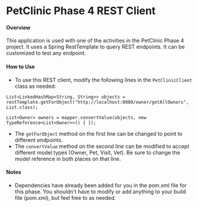 # PetClinic Phase 4 REST Client

#### Overview
This application is used with one of the activities in the PetClinic Phase 4 project.  It uses a Spring RestTemplate to query REST endpoints.  It can be customized to test any endpoint.

#### How to Use
* To use this REST client, modify the following lines in the `PetClinicClient` class as needed:

```text
List<LinkedHashMap<String, String>> objects = restTemplate.getForObject("http://localhost:8080/owner/getAllOwners", List.class);

List<Owner> owners = mapper.convertValue(objects, new TypeReference<List<Owner>>() { });
```

* The `getForObject` method on the first line can be changed to point to different endpoints.
* The `convertValue` method on the second line can be modified to accept different model types (Owner, Pet, Visit, Vet).  Be sure to change the model reference in both places on that line.

#### Notes
* Dependencies have already been added for you in the pom.xml file for this phase.  You shouldn't have to modify or add anything to your build file (pom.xml), but feel free to as needed.

